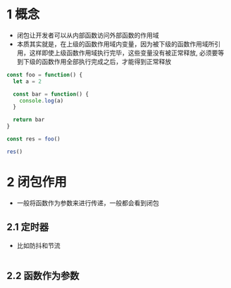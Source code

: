 # 1 概念
* 闭包让开发者可以从内部函数访问外部函数的作用域
* 本质其实就是，在上级的函数作用域内变量，因为被下级的函数作用域所引用，这样即使上级函数作用域执行完毕，这些变量没有被正常释放, 必须要等到下级的函数作用全部执行完成之后，才能得到正常释放

```js
const foo = function() {
  let a = 2

  const bar = function() {
    console.log(a)
  }

  return bar
}

const res = foo()

res()
```


# 2 闭包作用
* 一般将函数作为参数来进行传递，一般都会看到闭包
## 2.1 定时器
* 比如防抖和节流
```js

```

## 2.2 函数作为参数